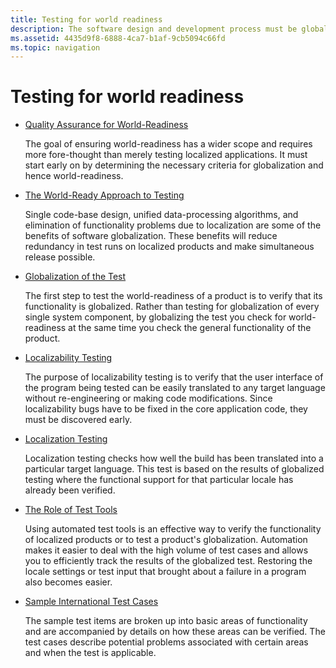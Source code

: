 ```yaml
---
title: Testing for world readiness
description: The software design and development process must be globalized to achieve world-readiness. Globalization testing is the quality assurance process.
ms.assetid: 4435d9f8-6888-4ca7-b1af-9cb5094c66fd
ms.topic: navigation
---
```


# Testing for world readiness

- [Quality Assurance for World-Readiness](quality-assurance-for-world-readiness.md)

  The goal of ensuring world-readiness has a wider scope and requires more fore-thought than merely testing localized applications.
  It must start early on by determining the necessary criteria for globalization and hence world-readiness.

- [The World-Ready Approach to Testing](the-world-ready-approach-to-testing.md)

  Single code-base design, unified data-processing algorithms, and elimination of functionality problems due to localization are some of the benefits of software globalization.
  These benefits will reduce redundancy in test runs on localized products and make simultaneous release possible.

- [Globalization of the Test](globalize-the-test.md)

  The first step to test the world-readiness of a product is to verify that its functionality is globalized.
  Rather than testing for globalization of every single system component, by globalizing the test you check for world-readiness at the same time you check the general functionality of the product.

- [Localizability Testing](localizability-testing.md)

  The purpose of localizability testing is to verify that the user interface of the program being tested can be easily translated to any target language without re-engineering or making code modifications.
  Since localizability bugs have to be fixed in the core application code, they must be discovered early.

- [Localization Testing](localization-testing.md)

  Localization testing checks how well the build has been translated into a particular target language.
  This test is based on the results of globalized testing where the functional support for that particular locale has already been verified.

- [The Role of Test Tools](the-role-of-test-tools.md)

  Using automated test tools is an effective way to verify the functionality of localized products or to test a product's globalization.
  Automation makes it easier to deal with the high volume of test cases and allows you to efficiently track the results of the globalized test.
  Restoring the locale settings or test input that brought about a failure in a program also becomes easier.

- [Sample International Test Cases](sample-international-test-cases.md)

  The sample test items are broken up into basic areas of functionality and are accompanied by details on how these areas can be verified.
  The test cases describe potential problems associated with certain areas and when the test is applicable.
